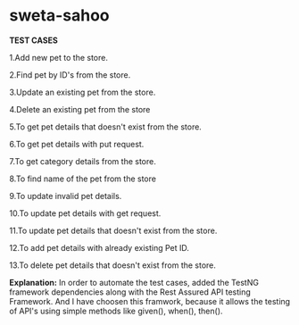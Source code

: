 # sweta-sahoo
**TEST CASES**

1.Add new pet to the store.

2.Find pet by ID's from the store.

3.Update an existing pet from the store.

4.Delete an existing pet from the store

5.To get pet details that doesn't exist from the store.

6.To get pet details with put request.

7.To get category details from the store.

8.To find name of the pet from the store

9.To update invalid pet details.

10.To update pet details with get request.

11.To update pet details that doesn't exist from the store.

12.To add pet details with already existing Pet ID.

13.To delete pet details that doesn't exist from the store.




**Explanation:**
In order to automate the test cases, added the TestNG framework dependencies along with the Rest Assured API testing Framework. And I have choosen this framwork, because it allows the testing of API's using simple methods like given(), when(), then().

